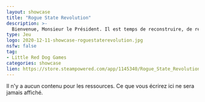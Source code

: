 ```yaml
---
layout: showcase
title: "Rogue State Revolution"
description: >-
  Bienvenue, Monsieur le Président. Il est temps de reconstruire, de réformer et de se préparer à de nouveaux défis alors que la République populaire de Basenji devient un nouveau point chaud politique, économique et culturel. Nommez des ministres et menez le pays vers le succès. Attention, vous risquez de vous faire remplacer lors des prochaines élections.
type: Jeu
logo: 2020-12-11-showcase-roguestaterevolution.jpg
nsfw: false
tag:
- Little Red Dog Games
categories: showcase
lien: https://store.steampowered.com/app/1145340/Rogue_State_Revolution/
---
```


Il n'y a aucun contenu pour les ressources.
Ce que vous écrirez ici ne sera jamais affiché.
